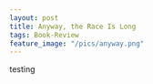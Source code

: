 ```yaml
---
layout: post
title: Anyway, the Race Is Long
tags: Book-Review
feature_image: "/pics/anyway.png"
---
```


testing
